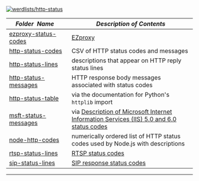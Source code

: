 [![werdlists/http-status](https://img.shields.io/badge/werdlists-http_status-purple.svg?logo=github&style=popout&longCache=true)](# "werdlists/http-status")

|&nbsp;&nbsp;&nbsp;&nbsp;_Folder&nbsp;&nbsp;Name_&nbsp;&nbsp;&nbsp;&nbsp;| _Description of Contents_
|:----------------|--------------------------------------------------------------------------------------------------------------------------------------------------------
| [ezproxy-status-codes](ezproxy-status-codes.txt) |  [EZproxy](https://www.oclc.org/support/services/ezproxy/documentation/cfg/logformat.en.html) 
| [http-status-codes](http-status-codes.csv) |  CSV of HTTP status codes and messages 
| [http-status-lines](http-status-lines.txt) |  descriptions that appear on HTTP reply status lines 
| [http-status-messages](http-status-messages.txt) |  HTTP response body messages associated with status codes 
| [http-status-table](http-status-table.txt) |  via the documentation for Python's `httplib` import 
| [msft-status-messages](msft-status-messages.txt) |  via [Description of Microsoft Internet Information Services (IIS) 5.0 and 6.0 status codes](https://support.microsoft.com/help/318380) 
| [node-http-codes](node-http-codes.js) | numerically ordered list of HTTP status codes used by Node.js with descriptions  
| [rtsp-status-lines](rtsp-status-lines.txt) |  [RTSP status codes](https://www.websitepulse.com/kb/rtsp_status_codes) 
| [sip-status-lines](sip-status-lines.txt) |  [SIP response status codes](https://www.websitepulse.com/kb/sip_response_status_codes) 

* * *

